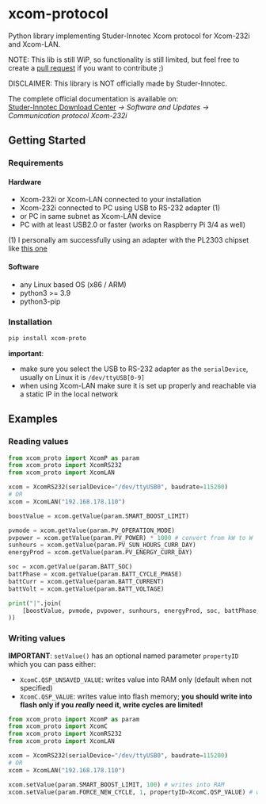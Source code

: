 # xcom-protocol

Python library implementing Studer-Innotec Xcom protocol for Xcom-232i and Xcom-LAN.

NOTE: This lib is still WiP, so functionality is still limited, but feel free to create a [pull request](https://github.com/zocker-160/xcom-protocol/pulls) if you want to contribute ;)

DISCLAIMER: This library is NOT officially made by Studer-Innotec.

The complete official documentation is available on: \
[Studer-Innotec Download Center](https://www.studer-innotec.com/en/downloads/) *-> Software and Updates -> Communication protocol Xcom-232i*

## Getting Started

### Requirements

#### Hardware

- Xcom-232i or Xcom-LAN connected to your installation
- Xcom-232i connected to PC using USB to RS-232 adapter (1)
- or PC in same subnet as Xcom-LAN device
- PC with at least USB2.0 or faster (works on Raspberry Pi 3/4 as well)

(1) I personally am successfully using an adapter with the PL2303 chipset like [this one](https://www.amazon.de/dp/B00QUZY4UG)

#### Software

- any Linux based OS (x86 / ARM)
- python3 >= 3.9
- python3-pip

### Installation

```bash
pip install xcom-proto
```

**important**: 
- make sure you select the USB to RS-232 adapter as the `serialDevice`, usually on Linux it is `/dev/ttyUSB[0-9]`
- when using Xcom-LAN make sure it is set up properly and reachable via a static IP in the local network

## Examples
### Reading values

```python
from xcom_proto import XcomP as param
from xcom_proto import XcomRS232
from xcom_proto import XcomLAN

xcom = XcomRS232(serialDevice="/dev/ttyUSB0", baudrate=115200)
# OR
xcom = XcomLAN("192.168.178.110")

boostValue = xcom.getValue(param.SMART_BOOST_LIMIT)

pvmode = xcom.getValue(param.PV_OPERATION_MODE)
pvpower = xcom.getValue(param.PV_POWER) * 1000 # convert from kW to W
sunhours = xcom.getValue(param.PV_SUN_HOURS_CURR_DAY)
energyProd = xcom.getValue(param.PV_ENERGY_CURR_DAY)

soc = xcom.getValue(param.BATT_SOC)
battPhase = xcom.getValue(param.BATT_CYCLE_PHASE)
battCurr = xcom.getValue(param.BATT_CURRENT)
battVolt = xcom.getValue(param.BATT_VOLTAGE)

print("|".join(
    [boostValue, pvmode, pvpower, sunhours, energyProd, soc, battPhase, battCurr, battVolt]
))
```

### Writing values

**IMPORTANT**:
`setValue()` has an optional named parameter `propertyID` which you can pass either:

- `XcomC.QSP_UNSAVED_VALUE`: writes value into RAM only (default when not specified)
- `XcomC.QSP_VALUE`: writes value into flash memory; **you should write into flash only if you *really* need it, write cycles are limited!**

```python
from xcom_proto import XcomP as param
from xcom_proto import XcomC
from xcom_proto import XcomRS232
from xcom_proto import XcomLAN

xcom = XcomRS232(serialDevice="/dev/ttyUSB0", baudrate=115200)
# OR
xcom = XcomLAN("192.168.178.110")

xcom.setValue(param.SMART_BOOST_LIMIT, 100) # writes into RAM
xcom.setValue(param.FORCE_NEW_CYCLE, 1, propertyID=XcomC.QSP_VALUE) # writes into flash memory
```
